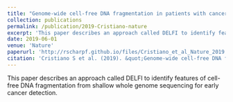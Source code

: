 ```yaml
---
title: "Genome-wide cell-free DNA fragmentation in patients with cancer"
collection: publications
permalink: /publication/2019-Cristiano-nature
excerpt: 'This paper describes an approach called DELFI to identify features of cell-free DNA fragmentation from shallow whole genome sequencing for early cancer detection.'
date: 2019-06-01
venue: 'Nature'
paperurl: 'http://rscharpf.github.io/files/Cristiano_et_al_Nature_2019.pdf'
citation: 'Cristiano S et al. (2019). &quot;Genome-wide cell-free DNA fragmentation in patients with cancer.&quot; <i>Nature</i>. 570(7761).'
---
```


This paper describes an approach called DELFI to identify features of cell-free DNA fragmentation from shallow whole genome sequencing for early cancer detection.

<!-- Downloads:  [pdf](http://rscharpf.github.io/files/Cristiano_et_al_Nature_2019.pdf), [bibtex](http://rscharpf.github.io/files/Cristiano_et_al_Nature_2019.bib) >>

